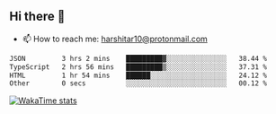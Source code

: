 ## Hi there 👋
- 📫 How to reach me: harshitar10@protonmail.com  
<!--START_SECTION:waka-->

```txt
JSON         3 hrs 2 mins    █████████▓░░░░░░░░░░░░░░░   38.44 %
TypeScript   2 hrs 56 mins   █████████▒░░░░░░░░░░░░░░░   37.31 %
HTML         1 hr 54 mins    ██████░░░░░░░░░░░░░░░░░░░   24.12 %
Other        0 secs          ░░░░░░░░░░░░░░░░░░░░░░░░░   00.12 %
```

<!--END_SECTION:waka-->

[![WakaTime stats](https://wakatime.com/share/@2890a257-8cc3-470b-a1a9-41e38cd2d4a1/6c381503-5517-4016-be5b-89c6e2ce3888.png)](https://wakatime.com/)

<!--
**hharshitarora/hharshitarora** is a ✨ _special_ ✨ repository because its `README.md` (this file) appears on your GitHub profile.

Here are some ideas to get you started:

- 🔭 I’m currently working on ...
- 🌱 I’m currently learning ...
- 👯 I’m looking to collaborate on ...
- 🤔 I’m looking for help with ...
- 💬 Ask me about ...
- 📫 How to reach me: ...
- 😄 Pronouns: ...
- ⚡ Fun fact: ...
-->

